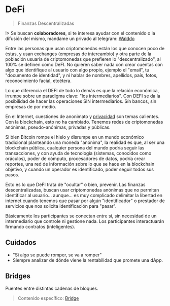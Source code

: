 # DeFi

>Finanzas Descentralizadas

!> Se buscan **colaboradores**, si te interesa ayudar con el contenido o la difusión del mismo, mandame un privado al telegram: [Walddo](https://t.me/waLddo)

Entre las personas que usan criptomonedas están los que conocen poco de éstas, y usan exchanges (empresas de intercambio) y otra parte de la población usuaria de criptomonedas que prefieren lo "descentralizado", al 100% se definen como DeFI. No quieren saber nada con crear cuentas con algo que identifique al usuario con algo propio, ejemplo el "email", tu "documento de identidad", y ni hablar de nombres, apellidos, país, fotos, reconocimiento facial, etcétera.

Lo que diferencia el DEFI de todo lo demás es que la relación económica, irrumpe sobre un paradigma clave: "los intermediarios".
Con DEFI se da la posibilidad de hacer las operaciones SIN intermediarios. Sín bancos, sin empresas de por medio.

En el Internet, cuestiones de anonimato y [privacidad](/docs/privacidad.md) son temas calientes.
Con la blockchain, esto no ha cambiado. Tenemos redes de criptomonedas anónimas, pseudo-anónimas, privadas y públicas.

Si bien Bitcoin rompe el hielo y disrumpe en un mundo económico tradicional planteando una moneda "anónima", la realidad es que, al ser una blockchain pública, cualquier persona del mundo podría seguir las transacciones, y con ayuda de tecnología (sistemas, conocidos como oráculos), poder de cómputo, procesadores de datos, podría crear reportes, una red de información sobre lo que se hace en la blockchain objetivo, y cuando un operador es identificado, poder seguir todos sus pasos.

Esto es lo que DeFI trata de "ocultar" o bien, prevenir.
Las finanzas descentralizadas, buscan usar criptomonedas anónimas que no permitan identificar al usuario... aunque... es muy complicado delimitar la libertad en internet cuando tenemos que pasar por algún "identificador" o prestador de servicios que nos solicita identificación para "pasar".

Básicamente los participantes se conectan entre sí, sin necesidad de un intermediario que controle ni gestione nada.
Los participantes interactuarán firmando contratos (inteligentes).

## Cuidados

- "Si algo se puede romper, se va a romper"
- Siempre analizar de dónde viene la rentabilidad que promete una dApp.

## Bridges

Puentes entre distintas cadenas de bloques.

>Contenido específico: [Bridge](c/bridge.md)
